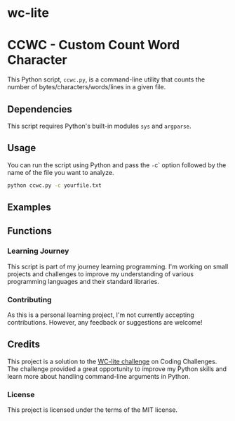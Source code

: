 # wc-lite

# CCWC - Custom Count Word Character
This Python script, `ccwc.py`, is a command-line utility that counts the number of bytes/characters/words/lines in a given file. 

## Dependencies
This script requires Python's built-in modules `sys` and `argparse`.

## Usage
You can run the script using Python and pass the `-`c` option followed by the name of the file you want to analyze.

```bash
python ccwc.py -c yourfile.txt
```

## Examples
<!-- ToDo: Add Examples here once completed -->

## Functions
<!-- ToDo: Add Description here once completed -->

### Learning Journey
This script is part of my journey learning programming. I'm working on small projects and challenges to improve my understanding of various programming languages and their standard libraries.

### Contributing
As this is a personal learning project, I'm not currently accepting contributions. However, any feedback or suggestions are welcome!

## Credits

This project is a solution to the [WC-lite challenge](https://codingchallenges.fyi/challenges/challenge-wc) on Coding Challenges. The challenge provided a great opportunity to improve my Python skills and learn more about handling command-line arguments in Python.

### License
This project is licensed under the terms of the MIT license.

